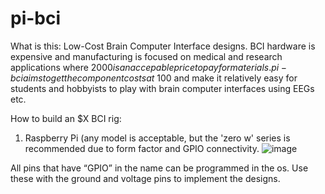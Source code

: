 # pi-bci
What is this: Low-Cost Brain Computer Interface designs. BCI hardware is expensive and manufacturing is focused on medical and research applications where $2000 is an accepable price to pay for materials. pi-bci aims to get the component costs at ~$100 and make it relatively easy for students and hobbyists to play with brain computer interfaces using EEGs etc. 

How to build an $X BCI rig:


1. Raspberry Pi (any model is acceptable, but the 'zero w' series is recommended due to form factor and GPIO connectivity. 
![image](https://user-images.githubusercontent.com/9088829/192192970-a89ca12e-e627-48a5-bffa-85387f06fcc9.png)

All pins that have “GPIO” in the name can be programmed in the os. Use these with the ground and voltage pins to implement the designs. 

